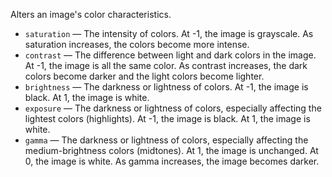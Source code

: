 Alters an image's color characteristics. 

   - `saturation` — The intensity of colors. At -1, the image is grayscale. As saturation increases, the colors become more intense. 
   - `contrast` — The difference between light and dark colors in the image. At -1, the image is all the same color. As contrast increases, the dark colors become darker and the light colors become lighter. 
   - `brightness` — The darkness or lightness of colors. At -1, the image is black. At 1, the image is white. 
   - `exposure` — The darkness or lightness of colors, especially affecting the lightest colors (highlights). At -1, the image is black. At 1, the image is white. 
   - `gamma` — The darkness or lightness of colors, especially affecting the medium-brightness colors (midtones). At 1, the image is unchanged. At 0, the image is white. As gamma increases, the image becomes darker. 
